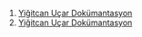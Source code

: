 1. [Yiğitcan Uçar Dokümantasyon](https://a-sinanyuksel.gitbook.io/gereksinimlerim/asim-sinan-yueksel/gelistirici-dokuemani)
2. [Yiğitcan Uçar Dokümantasyon](https://a-sinanyuksel.gitbook.io/gereksinimlerim/asim-sinan-yueksel/gelistirici-dokuemani)
